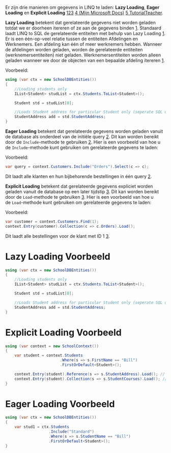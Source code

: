 Er zijn drie manieren om gegevens in LINQ te laden: **Lazy Loading**, **Eager Loading** en **Explicit Loading** [1](https://www.c-sharpcorner.com/article/lazy-loading-and-eager-loading-in-linq-to-sql/)[2](https://learn.microsoft.com/en-us/ef/core/querying/related-data/)[3](https://stackoverflow.com/questions/13011808/does-linq-load-all-items-from-sql-server-into-memory-or-chunks-only) [4 (Mijn Microsoft Docs)](https://learn.microsoft.com/en-us/ef/ef6/querying/related-data) [5 TutorialTeacher](https://www.entityframeworktutorial.net/entityframework6/lazyloading-in-entity-framework.aspx).

**Lazy Loading** betekent dat gerelateerde gegevens niet worden geladen totdat we er doorheen itereren of ze aan de gegevens binden [1](https://www.c-sharpcorner.com/article/lazy-loading-and-eager-loading-in-linq-to-sql/). Standaard laadt LINQ to SQL de gerelateerde entiteiten met behulp van Lazy Loading [1](https://www.c-sharpcorner.com/article/lazy-loading-and-eager-loading-in-linq-to-sql/). Er is een één-op-veel relatie tussen de entiteiten Afdelingen en Werknemers. Een afdeling kan één of meer werknemers hebben. Wanneer de afdelingen worden geladen, worden de gerelateerde entiteiten (werknemersentiteiten) niet geladen. Werknemersentiteiten worden alleen geladen wanneer we door de objecten van een bepaalde afdeling itereren [1](https://www.c-sharpcorner.com/article/lazy-loading-and-eager-loading-in-linq-to-sql/).

Voorbeeld:
```cs
using (var ctx = new SchoolDBEntities())
{
    //Loading students only
    IList<Student> studList = ctx.Students.ToList<Student>();

    Student std = studList[0];

    //Loads Student address for particular Student only (seperate SQL query)
    StudentAddress add = std.StudentAddress;
}
```

**Eager Loading** betekent dat gerelateerde gegevens worden geladen vanuit de database als onderdeel van de initiële query [2](https://learn.microsoft.com/en-us/ef/core/querying/related-data/). Dit kan worden bereikt door de `Include`-methode te gebruiken [2](https://learn.microsoft.com/en-us/ef/core/querying/related-data/). Hier is een voorbeeld van hoe u de `Include`-methode kunt gebruiken om gerelateerde gegevens te laden:

Voorbeeld:
```csharp
var query = context.Customers.Include("Orders").Select(c => c);
```

Dit laadt alle klanten en hun bijbehorende bestellingen in één query [2](https://learn.microsoft.com/en-us/ef/core/querying/related-data/).

**Explicit Loading** betekent dat gerelateerde gegevens expliciet worden geladen vanuit de database op een later tijdstip [3](https://stackoverflow.com/questions/13011808/does-linq-load-all-items-from-sql-server-into-memory-or-chunks-only). Dit kan worden bereikt door de `Load`-methode te gebruiken [3](https://stackoverflow.com/questions/13011808/does-linq-load-all-items-from-sql-server-into-memory-or-chunks-only). Hier is een voorbeeld van hoe u de `Load`-methode kunt gebruiken om gerelateerde gegevens te laden:

Voorbeeld:
```csharp
var customer = context.Customers.Find(1);
context.Entry(customer).Collection(c => c.Orders).Load();
```

Dit laadt alle bestellingen voor de klant met ID 1 [3](https://stackoverflow.com/questions/13011808/does-linq-load-all-items-from-sql-server-into-memory-or-chunks-only).

# Lazy Loading Voorbeeld

```cs
using (var ctx = new SchoolDBEntities())
{
    //Loading students only
    IList<Student> studList = ctx.Students.ToList<Student>();

    Student std = studList[0];

    //Loads Student address for particular Student only (seperate SQL query)
    StudentAddress add = std.StudentAddress;
}
```
# Explicit Loading Voorbeeld

```cs
using (var context = new SchoolContext())
{
    var student = context.Students
                        .Where(s => s.FirstName == "Bill")
                        .FirstOrDefault<Student>();

    context.Entry(student).Reference(s => s.StudentAddress).Load(); // loads StudentAddress
    context.Entry(student).Collection(s => s.StudentCourses).Load(); // loads Courses collection 
}
```
# Eager Loading Voorbeeld

```cs
using (var ctx = new SchoolDBEntities())
{
    var stud1 = ctx.Students
                   .Include("Standard")
                   .Where(s => s.StudentName == "Bill")
                   .FirstOrDefault<Student>();
}
```
